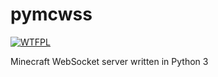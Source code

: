 # pymcwss

[![WTFPL](https://img.shields.io/github/license/4zuk1/pymcwss)](http://www.wtfpl.net/)

Minecraft WebSocket server written in Python 3
